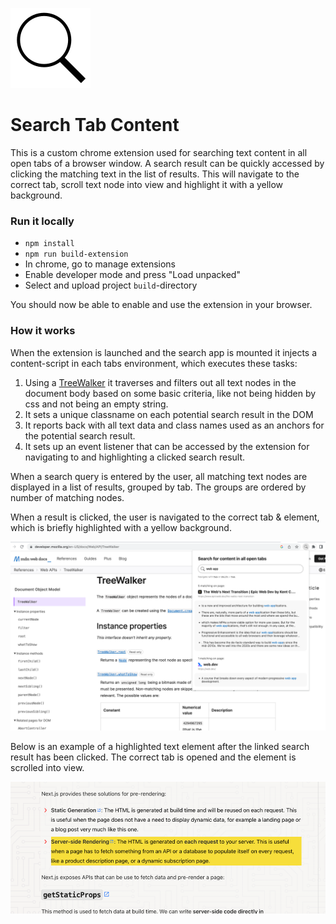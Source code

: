 ![img.png](public/icon128.png)
# Search Tab Content

This is a custom chrome extension used for searching text content in all open tabs of a browser window.
A search result can be quickly accessed by clicking the matching text in the list of results.
This will navigate to the correct tab, scroll text node into view and highlight it with a yellow background.

### Run it locally
- `npm install`
- `npm run build-extension`
- In chrome, go to manage extensions
- Enable developer mode and press "Load unpacked"
- Select and upload project `build`-directory

You should now be able to enable and use the extension in your browser.

### How it works

When the extension is launched and the search app is mounted it injects a content-script in each tabs environment, which executes these tasks:  
1. Using a [TreeWalker](https://developer.mozilla.org/en-US/docs/Web/API/TreeWalker) it traverses and filters out all text nodes in the document body based on some basic criteria, like not being hidden by css and not being an empty string.
2. It sets a unique classname on each potential search result in the DOM
3. It reports back with all text data and class names used as an anchors for the potential search result.
4. It sets up an event listener that can be accessed by the extension for navigating to and highlighting a clicked search result.

When a search query is entered by the user, all matching text nodes are displayed in a list of results, grouped by tab.
The groups are ordered by number of matching nodes.

When a result is clicked, the user is navigated to the correct tab & element, which is briefly highlighted with a yellow background.

![img.png](readme_extension-open.png)

Below is an example of a highlighted text element after the linked search result has been clicked. 
The correct tab is opened and the element is scrolled into view.

![img.png](readme_extention-highlight.png)
